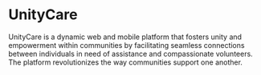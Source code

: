 # UnityCare
UnityCare is a dynamic web and mobile platform that fosters unity and empowerment within communities by facilitating seamless connections between individuals in need of assistance and compassionate volunteers. The platform revolutionizes the way communities support one another.
